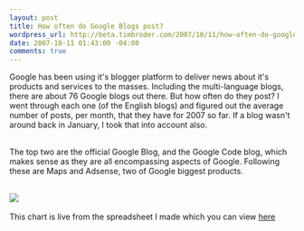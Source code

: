 ```yaml
--- 
layout: post
title: How often do Google Blogs post?
wordpress_url: http://beta.timbroder.com/2007/10/11/how-often-do-google-blogs-post/
date: 2007-10-11 01:43:00 -04:00
comments: true
---
```

Google has been using it's blogger platform to deliver news about it's products and services to the masses.  Including the multi-language blogs, there are about 76 Google blogs out there.  But how often do they post?  I went through each one (of the English blogs) and figured out the average number of posts, per month, that they have for 2007 so far.  If a blog wasn't around back in January, I took that into account also.<br /><br />

The top two are the official Google Blog, and the Google Code blog, which makes sense as they are all encompassing aspects of Google.  Following these are Maps and Adsense, two of Google biggest products.<br /><br />

<img src="http://spreadsheets.google.com/pub?key=p919ps7OYXvu5ZpA4odOsHw&oid=2&output=image" />
<br /><br />
This chart is live from the spreadsheet I made which you can view <a href="http://spreadsheets.google.com/pub?key=p919ps7OYXvu5ZpA4odOsHw">here</a>
